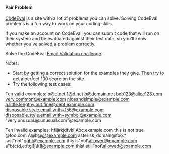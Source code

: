 #### Pair Problem

[CodeEval](https://www.codeeval.com/) is a site with a lot of problems you can solve. Solving CodeEval problems is a fun way to work on your coding skills.

If you make an account on CodeEval, you can submit code that will run on their system and be evaluated against their test data, so you'll know whether you've solved a problem correctly.

Solve the CodeEval [Email Validation challenge](https://www.codeeval.com/open_challenges/35/).

Notes:

 * Start by getting a correct solution for the examples they give. Then try to get a perfect 100 score on the site.
 * Try the following test cases: 
 
 Ten valid examples:
    b@d.net
    1@d.net
    b@domain.net
    bob123@alice123.com
    very.common@example.com
    niceandsimple@example.com
    a.little.lengthy.but.fine@dept.example.com
    disposable.style.email.with+156@example.com
    disposable.style.email.with+symbol@example.com
    "very.unusual.@.unusual.com"@example.com
    
Ten invalid examples:
    hfij#kjdfvkl
    Abc.example.com
    this is not true
    <invalid>@foo.com
    A@b@c@example.com
    asterisk_domain@foo.*
    just"not"right@example.com
    this is"not\allowed@example.com
    a"b(c)d,e:f;g<h>i[j\\k]l@example.com
    this\ still\"not\\allowed@example.com
